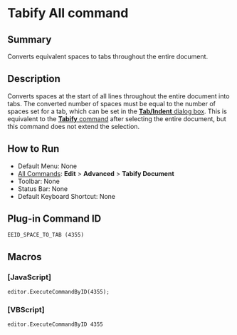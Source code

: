 # Tabify All command

## Summary

Converts equivalent spaces to tabs throughout the entire document.

## Description

Converts spaces at the start of all lines throughout the entire document into tabs.
The converted number of spaces must be equal to the number of spaces set for
a tab, which can be set in the [**Tab/Indent** dialog box](../../dlg/properties/general/indent/index). This is equivalent to the
[**Tabify** command](../convert/tabify) after selecting the entire document, but this command does not extend the selection.

## How to Run

- Default Menu: None
- [All Commands](../tools/all_commands): **Edit** \> **Advanced** \> **Tabify Document**
- Toolbar: None
- Status Bar: None
- Default Keyboard Shortcut: None

## Plug-in Command ID

```
EEID_SPACE_TO_TAB (4355)```

## Macros

### \[JavaScript\]

```
editor.ExecuteCommandByID(4355);
```

### \[VBScript\]

```
editor.ExecuteCommandByID 4355
```
